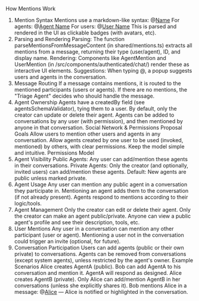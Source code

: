 How Mentions Work
1. Mention Syntax
Mentions use a markdown-like syntax: @[Name](kind:ID)
For agents: @[Agent Name](agent:AGENT_ID)
For users: @[User Name](user:USER_ID)
This is parsed and rendered in the UI as clickable badges (with avatars, etc).
2. Parsing and Rendering
Parsing: The function parseMentionsFromMessageContent (in shared/mentions.ts) extracts all mentions from a message, returning their type (user/agent), ID, and display name.
Rendering: Components like AgentMention and UserMention (in /src/components/authenticated/chat/) render these as interactive UI elements.
Suggestions: When typing @, a popup suggests users and agents in the conversation.
3. Message Routing
If a message contains mentions, it is routed to the mentioned participants (users or agents).
If there are no mentions, the "Triage Agent" decides who should handle the message.
4. Agent Ownership
Agents have a createdBy field (see agentsSchemaValidator), tying them to a user.
By default, only the creator can update or delete their agent.
Agents can be added to conversations by any user (with permission), and then mentioned by anyone in that conversation.
Social Network & Permissions Proposal
Goals
Allow users to mention other users and agents in any conversation.
Allow agents created by one user to be used (invoked, mentioned) by others, with clear permissions.
Keep the model simple and intuitive.
Permissions Model
1. Agent Visibility
Public Agents: Any user can add/mention these agents in their conversations.
Private Agents: Only the creator (and optionally, invited users) can add/mention these agents.
Default: New agents are public unless marked private.
2. Agent Usage
Any user can mention any public agent in a conversation they participate in.
Mentioning an agent adds them to the conversation (if not already present).
Agents respond to mentions according to their logic/tools.
3. Agent Management
Only the creator can edit or delete their agent.
Only the creator can make an agent public/private.
Anyone can view a public agent's profile and see their description, tools, etc.
4. User Mentions
Any user in a conversation can mention any other participant (user or agent).
Mentioning a user not in the conversation could trigger an invite (optional, for future).
5. Conversation Participation
Users can add agents (public or their own private) to conversations.
Agents can be removed from conversations (except system agents), unless restricted by the agent's owner.
Example Scenarios
Alice creates AgentA (public).
Bob can add AgentA to his conversation and mention it. AgentA will respond as designed.
Alice creates AgentB (private).
Only Alice can add/mention AgentB in her conversations (unless she explicitly shares it).
Bob mentions Alice in a message:
@[Alice](user:ALICE_ID) — Alice is notified or highlighted in the conversation.